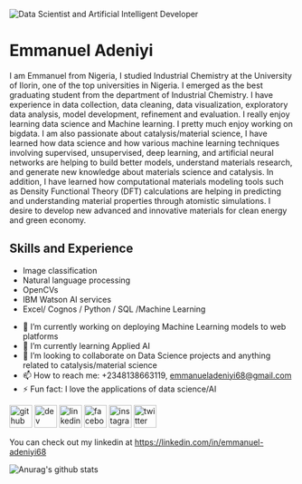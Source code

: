 ![Data Scientist and Artificial Intelligent Developer](https://media-exp3.licdn.com/dms/image/C4E03AQGIk6nLaovhBA/profile-displayphoto-shrink_400_400/0/1610729261689?e=1631750400&v=beta&t=zk2EijIzxzgmG5hz-nzSZmotWU-z8Wp5LzaMh1da7SU)

# Emmanuel Adeniyi
I am Emmanuel from Nigeria, I studied Industrial Chemistry at the University of Ilorin, one of the top universities in Nigeria. I emerged as the best graduating student from the department of Industrial Chemistry. I have experience in data collection, data cleaning, data visualization, exploratory data analysis, model development, refinement and evaluation. I really enjoy learning data science and Machine learning. I pretty much enjoy working on bigdata. I am also passionate about catalysis/material science, I have learned how data science and how various machine learning techniques involving supervised, unsupervised, deep learning, and artificial neural networks are helping to build better models, understand materials research, and generate new knowledge about materials science and catalysis. In addition, I have learned how computational materials modeling tools such as Density Functional Theory (DFT) calculations are helping in predicting and understanding material properties through atomistic simulations. I desire to develop new advanced and innovative materials for clean energy and green economy.

## Skills and Experience
* Image classification
* Natural language processing
* OpenCVs
* IBM Watson AI services
* Excel/ Cognos / Python / SQL /Machine Learning

- 🔭 I’m currently working on deploying Machine Learning models to web platforms 
- 🌱 I’m currently learning Applied AI  
- 👯 I’m looking to collaborate on Data Science projects and anything related to catalysis/material science 
- 📫 How to reach me: +2348138663119, emmanueladeniyi68@gmail.com 
- ⚡ Fun fact: I love the applications of data science/AI 

[<img src='https://cdn.jsdelivr.net/npm/simple-icons@3.0.1/icons/github.svg' alt='github' height='40'>](https://github.com/emmanueladeniyi)  [<img src='https://cdn.jsdelivr.net/npm/simple-icons@3.0.1/icons/dev-dot-to.svg' alt='dev' height='40'>](https://dev.to/emmanueladeniyi)  [<img src='https://cdn.jsdelivr.net/npm/simple-icons@3.0.1/icons/linkedin.svg' alt='linkedin' height='40'>](https://www.linkedin.com/in/https://www.linkedin.com/in/emmanuel-adeniyi68//)  [<img src='https://cdn.jsdelivr.net/npm/simple-icons@3.0.1/icons/facebook.svg' alt='facebook' height='40'>](https://www.facebook.com/https://web.facebook.com/emmanueladeniyi68)  [<img src='https://cdn.jsdelivr.net/npm/simple-icons@3.0.1/icons/instagram.svg' alt='instagram' height='40'>](https://www.instagram.com/https://www.instagram.com/adeniyiroyal//)  [<img src='https://cdn.jsdelivr.net/npm/simple-icons@3.0.1/icons/twitter.svg' alt='twitter' height='40'>](https://twitter.com/https://twitter.com/Emmyroyal11)  

 You can check out my linkedin at https://linkedin.com/in/emmanuel-adeniyi68

![Anurag's github stats](https://github-readme-stats.vercel.app/api?username=emmanueladeniyi)
